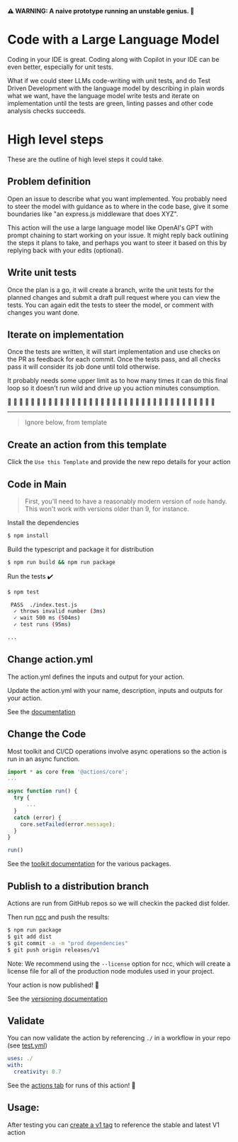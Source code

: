 <!-- <p align="center">
  <a href="https://github.com/actions/typescript-action/actions"><img alt="typescript-action status" src="https://github.com/actions/typescript-action/workflows/build-test/badge.svg"></a>
</p> -->

**⚠ WARNING: A naive prototype running an unstable genius. 🚧**

# Code with a Large Language Model

Coding in your IDE is great. Coding along with Copilot in your IDE can be even better, especially for unit tests.

What if we could steer LLMs code-writing with unit tests, and do Test Driven Development with the language model by describing in plain words what we want, have the language model write tests and iterate on implementation until the tests are green, linting passes and other code analysis checks succeeds.

# High level steps

These are the outline of high level steps it could take.

## Problem definition

Open an issue to describe what you want implemented. You probably need to steer the model with guidance as to where in the code base, give it some boundaries like "an express.js middleware that does XYZ".

This action will the use a large language model like OpenAI's GPT with prompt chaining to start working on your issue. It might reply back outlining the steps it plans to take, and perhaps you want to steer it based on this by replying back with your edits (optional).

## Write unit tests

Once the plan is a go, it will create a branch, write the unit tests for the planned changes and submit a draft pull request where you can view the tests. You can again edit the tests to steer the model, or comment with changes you want done.

## Iterate on implementation

Once the tests are written, it will start implementation and use checks on the PR as feedback for each commit. Once the tests pass, and all checks pass it will consider its job done until told otherwise.

It probably needs some upper limit as to how many times it can do this final loop so it doesn't run wild and drive up you action minutes consumption.

🤖 🤖 🤖 🤖 🤖 🤖 🤖 🤖 🤖 🤖 🤖 🤖 🤖 🤖 🤖 🤖 🤖 🤖 🤖 🤖 🤖 🤖 🤖 🤖 🤖 🤖 🤖 🤖 🤖 🤖 🤖 🤖 🤖 🤖 🤖 🤖

---

> Ignore below, from template

## Create an action from this template

Click the `Use this Template` and provide the new repo details for your action

## Code in Main

> First, you'll need to have a reasonably modern version of `node` handy. This won't work with versions older than 9, for instance.

Install the dependencies

```bash
$ npm install
```

Build the typescript and package it for distribution

```bash
$ npm run build && npm run package
```

Run the tests :heavy_check_mark:

```bash
$ npm test

 PASS  ./index.test.js
  ✓ throws invalid number (3ms)
  ✓ wait 500 ms (504ms)
  ✓ test runs (95ms)

...
```

## Change action.yml

The action.yml defines the inputs and output for your action.

Update the action.yml with your name, description, inputs and outputs for your action.

See the [documentation](https://help.github.com/en/articles/metadata-syntax-for-github-actions)

## Change the Code

Most toolkit and CI/CD operations involve async operations so the action is run in an async function.

```javascript
import * as core from '@actions/core';
...

async function run() {
  try {
      ...
  }
  catch (error) {
    core.setFailed(error.message);
  }
}

run()
```

See the [toolkit documentation](https://github.com/actions/toolkit/blob/master/README.md#packages) for the various packages.

## Publish to a distribution branch

Actions are run from GitHub repos so we will checkin the packed dist folder.

Then run [ncc](https://github.com/zeit/ncc) and push the results:

```bash
$ npm run package
$ git add dist
$ git commit -a -m "prod dependencies"
$ git push origin releases/v1
```

Note: We recommend using the `--license` option for ncc, which will create a license file for all of the production node modules used in your project.

Your action is now published! :rocket:

See the [versioning documentation](https://github.com/actions/toolkit/blob/master/docs/action-versioning.md)

## Validate

You can now validate the action by referencing `./` in a workflow in your repo (see [test.yml](.github/workflows/test.yml))

```yaml
uses: ./
with:
  creativity: 0.7
```

See the [actions tab](https://github.com/actions/typescript-action/actions) for runs of this action! :rocket:

## Usage:

After testing you can [create a v1 tag](https://github.com/actions/toolkit/blob/master/docs/action-versioning.md) to reference the stable and latest V1 action
